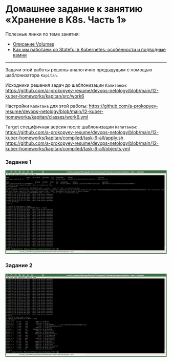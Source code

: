 # Домашнее задание к занятию «Хранение в K8s. Часть 1»

Полезные линки по теме занятия:
* [Описание Volumes](https://kubernetes.io/docs/concepts/storage/volumes/)
* [Как мы работаем со Stateful в Kubernetes: особенности и подводные камни](https://habr.com/ru/companies/flant/articles/809377/)

------

Задачи этой работы решены аналогично предыдущим с помощью шаблонизатора `Kapitan`.

Исходники решения задач до шаблонизации `Капитаном`: https://github.com/a-prokopyev-resume/devops-netology/blob/main/12-kuber-homeworks/kapitan/src/work6  

Настройки `Капитана` для этой работы: https://github.com/a-prokopyev-resume/devops-netology/blob/main/12-kuber-homeworks/kapitan/classes/work6.yml

Target специфичная версия после шаблонизации `Капитаном`:  
https://github.com/a-prokopyev-resume/devops-netology/blob/main/12-kuber-homeworks/kapitan/compiled/task-6-all/apply.sh  
https://github.com/a-prokopyev-resume/devops-netology/blob/main/12-kuber-homeworks/kapitan/compiled/task-6-all/objects.yml  

### Задание 1 

![](images/task-6-1.jpg)

### Задание 2

![](images/task-6-2.jpg)